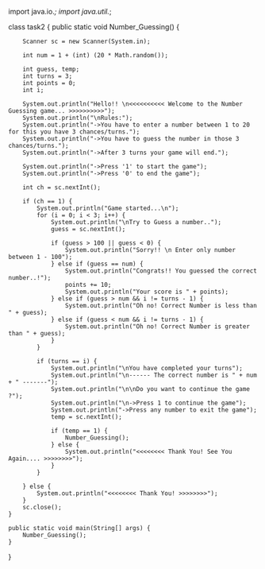 
import java.io.*;
import java.util.*;

class task2 {
    public static void Number_Guessing() {

        Scanner sc = new Scanner(System.in);

        int num = 1 + (int) (20 * Math.random());

        int guess, temp;
        int turns = 3;
        int points = 0;
        int i;

        System.out.println("Hello!! \n<<<<<<<<<< Welcome to the Number Guessing game... >>>>>>>>>>");
        System.out.println("\nRules:");
        System.out.println("->You have to enter a number between 1 to 20 for this you have 3 chances/turns.");
        System.out.println("->You have to guess the number in those 3 chances/turns.");
        System.out.println("->After 3 turns your game will end.");

        System.out.println("->Press '1' to start the game");
        System.out.println("->Press '0' to end the game");

        int ch = sc.nextInt();

        if (ch == 1) {
            System.out.println("Game started...\n");
            for (i = 0; i < 3; i++) {
                System.out.println("\nTry to Guess a number..");
                guess = sc.nextInt();

                if (guess > 100 || guess < 0) {
                    System.out.println("Sorry!! \n Enter only number between 1 - 100");
                } else if (guess == num) {
                    System.out.println("Congrats!! You guessed the correct number..!");
                    points += 10;
                    System.out.println("Your score is " + points);
                } else if (guess > num && i != turns - 1) {
                    System.out.println("Oh no! Correct Number is less than " + guess);
                } else if (guess < num && i != turns - 1) {
                    System.out.println("Oh no! Correct Number is greater than " + guess);
                }
            }

            if (turns == i) {
                System.out.println("\nYou have completed your turns");
                System.out.println("\n------ The correct number is " + num + " -------");
                System.out.println("\n\nDo you want to continue the game ?");
                System.out.println("\n->Press 1 to continue the game");
                System.out.println("->Press any number to exit the game");
                temp = sc.nextInt();

                if (temp == 1) {
                    Number_Guessing();
                } else {
                    System.out.println("<<<<<<<< Thank You! See You Again.... >>>>>>>>");
                }
            }

        } else {
            System.out.println("<<<<<<<< Thank You! >>>>>>>>");
        }
        sc.close();
    }

    public static void main(String[] args) {
        Number_Guessing();
    }

}
